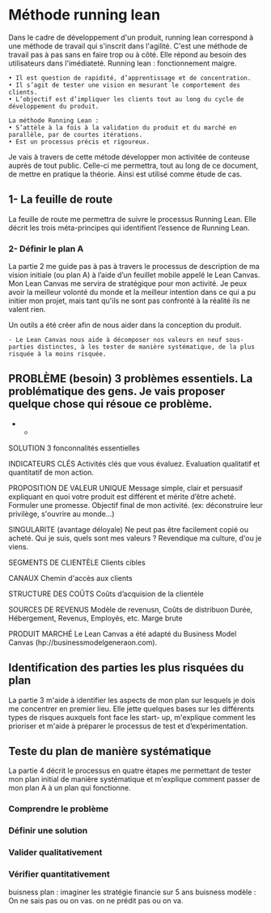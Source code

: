 # Méthode running lean

Dans le cadre de développement d'un produit, running lean correspond à une méthode de travail qui s'inscrit dans l'agilité. C'est une méthode de travail pas à pas sans en faire trop ou à côté. Elle répond au besoin des utilisateurs dans l'imédiateté. 
Running lean : fonctionnement maigre.

    • Il est question de rapidité, d’apprentissage et de concentration.
    • Il s’agit de tester une vision en mesurant le comportement des clients.
    • L’objectif est d’impliquer les clients tout au long du cycle de développement du produit.
    
    La méthode Running Lean :
    • S’attèle à la fois à la validation du produit et du marché en parallèle, par de courtes itérations.
    • Est un processus précis et rigoureux.

Je vais à travers de cette métode développer mon activitée de conteuse auprès de tout public. Celle-ci me permettra, tout au long de ce document, de mettre en pratique la théorie. Ainsi est utilisé comme étude de cas. 
        
## 1- La feuille de route

La feuille de route me permettra de suivre le processus Running Lean. Elle décrit les trois méta-principes qui identifient l’essence de Running Lean.

### 2- Définir le plan A

La partie 2 me guide pas à pas à travers le processus de description de ma vision initiale (ou plan A) à l’aide d’un feuillet mobile appelé le Lean Canvas. Mon Lean Canvas me servira de stratégique pour mon activité.
Je peux avoir la meilleur volonté du monde et la meilleur intention dans ce qui a pu initier mon projet, mais tant qu'ils ne sont pas confronté à la réalité ils ne valent rien. 

Un outils a été créer afin de nous aider dans la conception du produit. 

    - Le Lean Canvas nous aide à décomposer nos valeurs en neuf sous- parties distinctes, à les tester de manière systématique, de la plus risquée à la moins risquée.
    
PROBLÈME (besoin)
3 problèmes essentiels. La problématique des gens. Je vais proposer quelque chose qui résoue ce problème. 
- 
- 
    - 

SOLUTION
3 fonconnalités essentielles

INDICATEURS CLÉS
Activités clés que vous évaluez. Evaluation qualitatif et quantitatif de mon action. 

PROPOSITION DE VALEUR UNIQUE
Message simple, clair et persuasif expliquant en quoi votre produit est différent et mérite d’être acheté. 
Formuler une promesse. Objectif final de mon activité. (ex: déconstruire leur privilège, s'ouvrire au monde...)

SINGULARITE (avantage déloyale)
Ne peut pas être facilement copié ou acheté. Qui je suis, quels sont mes valeurs ? Revendique ma culture, d'ou je viens. 

SEGMENTS DE CLIENTÈLE
Clients cibles

CANAUX 
Chemin d'accès aux clients

STRUCTURE DES COÛTS
Coûts d’acquision de la clientèle 

SOURCES DE REVENUS
Modèle de revenusn, Coûts de distribuon Durée, Hébergement, Revenus, Employés, etc. Marge brute

PRODUIT
MARCHÉ
Le Lean Canvas a été adapté du Business Model Canvas (hp://businessmodelgeneraon.com).



## Identification des parties les plus risquées du plan

La partie 3 m'aide à identifier les aspects de mon plan sur lesquels je dois me concentrer en premier lieu. Elle jette quelques bases sur les différents types de risques auxquels font face les start- up, m'explique comment les prioriser et m'aide à préparer le processus de test et d’expérimentation.

## Teste du plan de manière systématique

La partie 4 décrit le processus en quatre étapes me permettant de tester mon plan initial de manière systématique
et m'explique comment passer de mon plan A à un plan qui fonctionne.

### Comprendre le problème

### Définir une solution

### Valider qualitativement 

### Vérifier quantitativement

buisness plan : imaginer les stratégie financie sur 5 ans
buisness modèle : On ne sais pas ou on vas. on ne prédit pas ou on va. 
